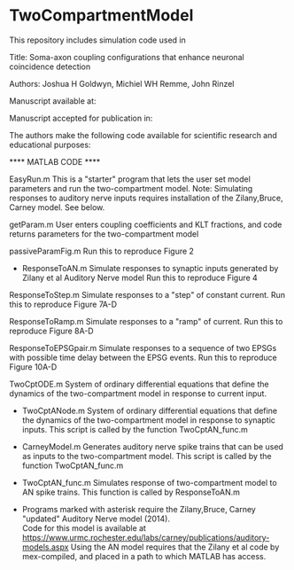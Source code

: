# TwoCompartmentModel

This repository includes simulation code used in 

Title: Soma-axon coupling configurations that enhance neuronal coincidence detection

Authors: Joshua H Goldwyn, Michiel WH Remme, John Rinzel

Manuscript available at:

Manuscript accepted for publication in: The authors make the following code available for scientific research and educational purposes:

**** MATLAB CODE ****

EasyRun.m
This is a "starter" program that lets the user set model parameters and run the two-compartment model.
Note: Simulating responses to auditory nerve inputs requires installation of the Zilany,Bruce, Carney model. See below.  

getParam.m
User enters coupling coefficients and KLT fractions, and code returns parameters for the two-compartment model

passiveParamFig.m
Run this to reproduce Figure 2

*  ResponseToAN.m
Simulate responses to synaptic inputs generated by Zilany et al Auditory Nerve model
Run this to reproduce Figure 4

ResponseToStep.m
Simulate responses to a "step" of constant current.
Run this to reproduce Figure 7A-D 

ResponseToRamp.m
Simulate responses to a "ramp" of current.
Run this to reproduce Figure 8A-D

ResponseToEPSGpair.m
Simulate responses to a sequence of two EPSGs with possible time delay between the EPSG events.
Run this to reproduce Figure 10A-D

TwoCptODE.m
System of ordinary differential equations that define the dynamics of the two-compartment model in response to current input.

* TwoCptANode.m
System of ordinary differential equations that define the dynamics of the two-compartment model in response to synaptic inputs. This script is called by the function TwoCptAN_func.m

* CarneyModel.m
Generates auditory nerve spike trains that can be used as inputs to the two-compartment model.  This script is called by the function TwoCptAN_func.m

* TwoCptAN_func.m
Simulates response of two-compartment model to AN spike trains.  This function is called by ResponseToAN.m




* Programs marked with asterisk require the Zilany,Bruce, Carney "updated" Auditory Nerve model (2014).  
Code for this model is available at https://www.urmc.rochester.edu/labs/carney/publications/auditory-models.aspx
Using the AN model requires that the Zilany et al code by mex-compiled, and placed in a path to which MATLAB has access.
